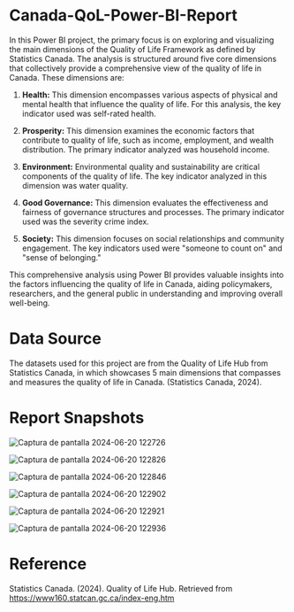 # Canada-QoL-Power-BI-Report
In this Power BI project, the primary focus is on exploring and visualizing the main dimensions of the Quality of Life Framework as defined by Statistics Canada. The analysis is structured around five core dimensions that collectively provide a comprehensive view of the quality of life in Canada. These dimensions are:

1. **Health:** This dimension encompasses various aspects of physical and mental health that influence the quality of life. For this analysis, the key indicator used was self-rated health.

2. **Prosperity:** This dimension examines the economic factors that contribute to quality of life, such as income, employment, and wealth distribution. The primary indicator analyzed was household income.

3. **Environment:** Environmental quality and sustainability are critical components of the quality of life. The key indicator analyzed in this dimension was water quality.

4. **Good Governance:** This dimension evaluates the effectiveness and fairness of governance structures and processes. The primary indicator used was the severity crime index.

5. **Society:** This dimension focuses on social relationships and community engagement. The key indicators used were "someone to count on" and "sense of belonging."

This comprehensive analysis using Power BI provides valuable insights into the factors influencing the quality of life in Canada, aiding policymakers, researchers, and the general public in understanding and improving overall well-being.

# Data Source
The datasets used for this project are from the Quality of Life Hub from Statistics Canada, in which showcases 5 main dimensions that compasses and measures the quality of life in Canada. (Statistics Canada, 2024).

# Report Snapshots

![Captura de pantalla 2024-06-20 122726](https://github.com/yasu97/Canada-s-QoL-Power-BI-Report/assets/129624357/4a0b9890-7ca0-4e48-a571-0a4d7da14fae)

![Captura de pantalla 2024-06-20 122826](https://github.com/yasu97/Canada-s-QoL-Power-BI-Report/assets/129624357/330c504b-6309-4122-94cb-7737832a3220)

![Captura de pantalla 2024-06-20 122846](https://github.com/yasu97/Canada-s-QoL-Power-BI-Report/assets/129624357/9c46e428-a26d-4de0-88d1-5697bb87e027)

![Captura de pantalla 2024-06-20 122902](https://github.com/yasu97/Canada-s-QoL-Power-BI-Report/assets/129624357/afba0599-b0f7-437a-98a1-c1ce21a06ea1)

![Captura de pantalla 2024-06-20 122921](https://github.com/yasu97/Canada-s-QoL-Power-BI-Report/assets/129624357/18c9febf-e929-4026-92bd-274e7ca4d3c7)

![Captura de pantalla 2024-06-20 122936](https://github.com/yasu97/Canada-s-QoL-Power-BI-Report/assets/129624357/3c230044-b490-45e5-9f43-c83d7da85b3d)

# Reference
Statistics Canada. (2024). Quality of Life Hub. Retrieved from https://www160.statcan.gc.ca/index-eng.htm
